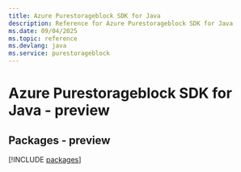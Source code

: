```yaml
---
title: Azure Purestorageblock SDK for Java
description: Reference for Azure Purestorageblock SDK for Java
ms.date: 09/04/2025
ms.topic: reference
ms.devlang: java
ms.service: purestorageblock
---
```

# Azure Purestorageblock SDK for Java - preview
## Packages - preview
[!INCLUDE [packages](purestorageblock-index.md)]
